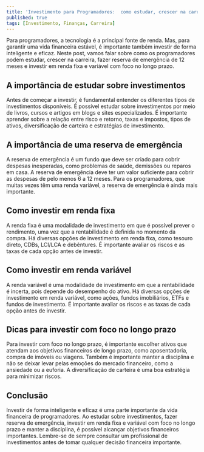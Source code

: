 ```yaml
---
title: 'Investimento para Programadores:  como estudar, crescer na carreira e investir com foco no longo prazo'
published: true
tags: [Investimento, Finanças, Carreira]
---
```


Para programadores, a tecnologia é a principal fonte de renda. Mas, para garantir uma vida financeira estável, é importante também investir de forma inteligente e eficaz. Neste post, vamos falar sobre como os programadores podem estudar, crescer na carreira, fazer reserva de emergência de 12 meses e investir em renda fixa e variável com foco no longo prazo.

## A importância de estudar sobre investimentos
Antes de começar a investir, é fundamental entender os diferentes tipos de investimentos disponíveis. É possível estudar sobre investimentos por meio de livros, cursos e artigos em blogs e sites especializados. É importante aprender sobre a relação entre risco e retorno, taxas e impostos, tipos de ativos, diversificação de carteira e estratégias de investimento.

## A importância de uma reserva de emergência
A reserva de emergência é um fundo que deve ser criado para cobrir despesas inesperadas, como problemas de saúde, demissões ou reparos em casa. A reserva de emergência deve ter um valor suficiente para cobrir as despesas de pelo menos 6 a 12 meses. Para os programadores, que muitas vezes têm uma renda variável, a reserva de emergência é ainda mais importante.

## Como investir em renda fixa
A renda fixa é uma modalidade de investimento em que é possível prever o rendimento, uma vez que a rentabilidade é definida no momento da compra. Há diversas opções de investimento em renda fixa, como tesouro direto, CDBs, LCI/LCA e debêntures. É importante avaliar os riscos e as taxas de cada opção antes de investir.

## Como investir em renda variável
A renda variável é uma modalidade de investimento em que a rentabilidade é incerta, pois depende do desempenho do ativo. Há diversas opções de investimento em renda variável, como ações, fundos imobiliários, ETFs e fundos de investimento. É importante avaliar os riscos e as taxas de cada opção antes de investir.

## Dicas para investir com foco no longo prazo
Para investir com foco no longo prazo, é importante escolher ativos que atendam aos objetivos financeiros de longo prazo, como aposentadoria, compra de imóveis ou viagens. Também é importante manter a disciplina e não se deixar levar pelas emoções do mercado financeiro, como a ansiedade ou a euforia. A diversificação de carteira é uma boa estratégia para minimizar riscos.

## Conclusão

Investir de forma inteligente e eficaz é uma parte importante da vida financeira de programadores. Ao estudar sobre investimentos, fazer reserva de emergência, investir em renda fixa e variável com foco no longo prazo e manter a disciplina, é possível alcançar objetivos financeiros importantes. Lembre-se de sempre consultar um profissional de investimentos antes de tomar qualquer decisão financeira importante.
